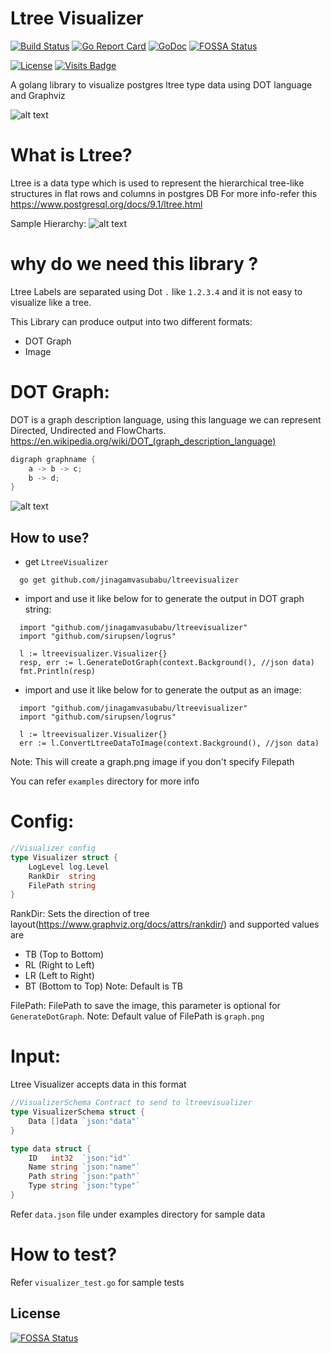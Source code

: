 # Ltree Visualizer
[![Build Status](https://circleci.com/gh/jinagamvasubabu/ltreevisualizer.svg?style=svg)](https://circleci.com/gh/jinagamvasubabu/ltreevisualizer)
[![Go Report Card](https://goreportcard.com/badge/github.com/jinagamvasubabu/ltreevisualizer)](https://goreportcard.com/report/github.com/jinagamvasubabu/ltreevisualizer)
[![GoDoc](https://godoc.org/github.com/jinagamvasubabu/ltreevisualizer?status.svg)](https://godoc.org/github.com/jinagamvasubabu/ltreevisualizer) [![FOSSA Status](https://app.fossa.com/api/projects/git%2Bgithub.com%2Fjinagamvasubabu%2Fltreevisualizer.svg?type=shield)](https://app.fossa.com/projects/git%2Bgithub.com%2Fjinagamvasubabu%2Fltreevisualizer?ref=badge_shield)

[![License](https://img.shields.io/badge/License-Apache%202.0-blue.svg)](https://opensource.org/licenses/Apache-2.0)
[![Visits Badge](https://badges.pufler.dev/visits/jinagamvasubabu/ltreevisualizer)](https://badges.pufler.dev)

A golang library to visualize postgres ltree type data using DOT language and Graphviz

![alt text](https://github.com/jinagamvasubabu/ltreevisualizer/blob/main/images/LtreeVisualizer.jpg?raw=true)

# What is Ltree?

Ltree is a data type which is used to represent the hierarchical tree-like structures in flat rows and columns in
postgres DB For more info-refer this https://www.postgresql.org/docs/9.1/ltree.html

Sample Hierarchy:
![alt text](https://github.com/jinagamvasubabu/ltreevisualizer/blob/main/examples/graph.png?raw=true)

# why do we need this library ?

Ltree Labels are separated using Dot `.` like `1.2.3.4` and it is not easy to visualize like a tree.

This Library can produce output into two different formats:
* DOT Graph
* Image

# DOT Graph:
DOT is a graph description language, using this language we can represent Directed, Undirected and FlowCharts. https://en.wikipedia.org/wiki/DOT_(graph_description_language)
```go
digraph graphname {
    a -> b -> c;
    b -> d;
}
```
![alt text](https://github.com/jinagamvasubabu/ltreevisualizer/blob/main/images/DotLanguageDirected.png?raw=true)

## How to use?
* get `LtreeVisualizer`

```
  go get github.com/jinagamvasubabu/ltreevisualizer
```

* import and use it like below for to generate the output in DOT graph string:

```
  import "github.com/jinagamvasubabu/ltreevisualizer"
  import "github.com/sirupsen/logrus"
 
  l := ltreevisualizer.Visualizer{}
  resp, err := l.GenerateDotGraph(context.Background(), //json data)
  fmt.Println(resp)
```

* import and use it like below for to generate the output as an image:

```
  import "github.com/jinagamvasubabu/ltreevisualizer"
  import "github.com/sirupsen/logrus"
 
  l := ltreevisualizer.Visualizer{}
  err := l.ConvertLtreeDataToImage(context.Background(), //json data)
```

Note: This will create a graph.png image if you don't specify Filepath

You can refer `examples` directory for more info 

# Config:
```go
//Visualizer config
type Visualizer struct {
	LogLevel log.Level
	RankDir  string
	FilePath string
}
```
RankDir: Sets the direction of tree layout(https://www.graphviz.org/docs/attrs/rankdir/) and supported values are
* TB (Top to Bottom)
* RL (Right to Left)
* LR (Left to Right)
* BT (Bottom to Top)
Note: Default is TB

FilePath: FilePath to save the image, this parameter is optional for `GenerateDotGraph`. 
Note: Default value of FilePath is `graph.png`

# Input:
Ltree Visualizer accepts data in this format
```go
//VisualizerSchema Contract to send to ltreevisualizer
type VisualizerSchema struct {
	Data []data `json:"data"`
}

type data struct {
	ID   int32  `json:"id"`
	Name string `json:"name"`
	Path string `json:"path"`
	Type string `json:"type"`
}
```

Refer `data.json` file under examples directory for sample data

# How to test?
Refer `visualizer_test.go` for sample tests


## License
[![FOSSA Status](https://app.fossa.com/api/projects/git%2Bgithub.com%2Fjinagamvasubabu%2Fltreevisualizer.svg?type=large)](https://app.fossa.com/projects/git%2Bgithub.com%2Fjinagamvasubabu%2Fltreevisualizer?ref=badge_large)
